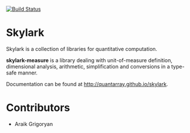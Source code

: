 <!--
  Title: Skylark
  Description: Collection of libraries for quantitative and financial computation.
  Author: Araik Grigoryan
  Copyright: 2012-2017 Quantarray, LLC
-->
  
<meta name='keywords' content='scala, unit of measure, skylark'>

[![Build Status](https://travis-ci.org/quantarray/skylark.svg?branch=master)](https://travis-ci.org/quantarray/skylark)

# Skylark

Skylark is a collection of libraries for quantitative computation.

**skylark-measure** is a library dealing with unit-of-measure definition, dimensional analysis, arithmetic, simplification and conversions in a type-safe manner.

Documentation can be found at http://quantarray.github.io/skylark.

# Contributors

* Araik Grigoryan